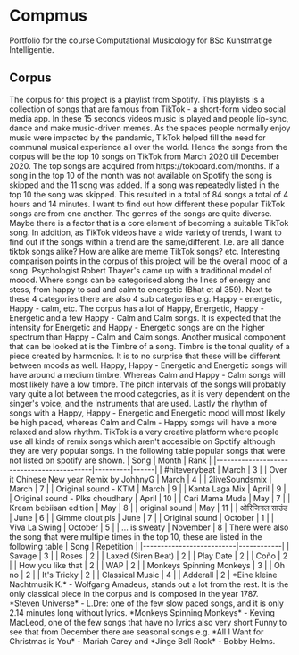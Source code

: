 # Compmus
Portfolio for the course Computational Musicology for BSc Kunstmatige Intelligentie.
## Corpus
<!--* What is your corpus, why did you choose it, and what do you think is interesting about it?--!>

The corpus for this project is a playlist from Spotify. This playlists is a collection of songs that are famous from TikTok - a short-form video social media app. In these 15 seconds videos music is played and people lip-sync, dance and make music-driven memes. As the spaces people normally enjoy music were impacted by the pandamic, TikTok helped fill the need for communal musical experience all over the world. Hence the songs from the corpus will be the top 10 songs on TikTok from March 2020 till December 2020. The top songs are acquired from https://tokboard.com/months. If a song in the top 10 of the month was not available on Spotify the song is skipped and the 11 song was added. If a song was repeatedly listed in the top 10 the song was skipped. This resulted in a total of 84 songs a total of 4 hours and 14 minutes. 
I want to find out how different these popular TikTok songs are from one another. The genres of the songs are quite diverse. Maybe there is a factor that is a core element of becoming a suitable TikTok song. In addition, as TikTok videos have a wide variety of trends, I want to find out if the songs within a trend are the same/different. I.e. are all dance tiktok songs alike? How are alike are meme TikTok songs? etc. 

<!--The growth of TikTok in 2020 resulted in over 176 different songs that surpassed 1 billion video views as Tiktok sounds. --!> 
<!--The songs have different genres and I wonder if there is something about the songs that make them "TikTok meme worthy". --!>
<!--* What are the natural groups or comparison points in your corpus (e.g., albums, artists, genres, people)? What do you expect to be different among these groups, what do you expect to be the same, and what are you unsure about?--!>

Interesting comparison points in the corpus of this project will be the overall mood of a song. Psychologist Robert Thayer's came up with a traditional model of moood. Where songs can be categorised along the lines of energy and stess, from happy to sad and calm to energetic (Bhat et al 359). Next to these 4 categories there are also 4 sub categories e.g. Happy - energetic, Happy - calm, etc. The corpus has a lot of Happy, Energetic, Happy - Energetic and a few Happy - Calm and Calm songs. It is expected that the intensity for Energetic and Happy - Energetic songs are on the higher spectrum than Happy - Calm and Calm songs. Another musical component that can be looked at is the Timbre of a song. Timbre is the tonal quality of a piece created by harmonics. It is to no surprise that these will be different between moods as well. Happy, Happy - Energetic and Energetic songs will have around a medium timbre. Whereas Calm and Happy - Calm songs will most likely have a low timbre. The pitch intervals of the songs will probably vary quite a lot between the mood categories, as it is very dependent on the singer's voice, and the instruments that are used. Lastly the rhythm of songs with a Happy, Happy - Energetic and Energetic mood will most likely be high paced, whereas Calm and Calm - Happy somgs will have a more relaxed and slow rhythm. 
<!--we see that the Danceability, Energy and Popularity scores pretty high
| Mood             | Score  |
|------------------|--------|
| Popularity       | 69/100 |
| Happiness        | 57/100 |
| Danceability     | 76/100 |
| Energy           | 60/100 |
| Acousticness     | 25/100 |
| Instrumentalness | 9/100  |
| Liveness         | 17/100 |
| Speechiness      | 16/100 |--!>


<!--* How representative are the tracks in your corpus for the groups you want to compare? For example, is there a well-known difference between the live and studio versions of one of the artists, or is Spotify missing an important recording? Or if you are using a personal playlist of yourself or someone else, what percentage of your or their music listening takes place on Spotify? If your corpus is genre-based, how well do you think it covers the genre you are interested in, and what do you think are the most important gaps? There is no such thing as a perfect corpus, and it is important to think from the beginning about its strengths and limitations.--!>

TikTok is a very creative platform where people use all kinds of remix songs which aren't accessible on Spotify although they are very popular songs. In the following table popular songs that were not listed on spotify are shown.

| Song                                      | Month    | Rank |
|-------------------------------------------|----------|------|
| #hiteverybeat                             | March    | 3    |
| Over it Chinese New year Remix by JohhnyG | March    | 4    |
| 2liveSoundsmix                            | March    | 7    |
| Original sound - KTM                      | March    | 9    |
| Kanta Laga Mix                            | April    | 9    |
| Original sound - Plks choudhary           | April    | 10   |
| Cari Mama Muda                            | May      | 7    |
| Kream bebiisan edition                    | May      | 8    |
| original sound                            | May      | 11   |
| ओरिजिनल साउंड                             | June     | 6    |
| Gimme clout pls                           | June     | 7    |
| Original sound                            | October  | 1    |
| Viva La Swing                             | October  | 5    |
| ... is sweaty                             | November | 8    |

There were also the song that were multiple times in the top 10, these are listed in the following table 

| Song                     | Repetition |
|--------------------------|------------|
| Savage                   | 3          |
| Roses                    | 2          |
| Laxed (Siren Beat)       | 2          |
| Play Date                | 2          |
| Coño                     | 2          |
| How you like that        | 2          |
| WAP                      | 2          |
| Monkeys Spinning Monkeys | 3          |
| Oh no                    | 2          |
| It's Tricky              | 2          |
| Classical Music          | 4          | 
| Adderall                 | 2          | 



<!--* Identify several tracks in your corpus that are either extremely typical or atypical. Why do you think that they are so typical or so strange? Several pages of your final portfolio will be dedicated to detailed analyses of specific tracks, and so it is important to think about which ones might be most interesting.--!>

*Eine kleine Nachtmusik K.* - Wolfgang Amadeus, stands out a lot from the rest. It is the only classical piece in the corpus and is composed in the year 1787. 
*Steven Universe* - L.Dre: one of the few slow paced songs, and it is only 2.14 minutes long  without lyrics. 
*Monkeys Spinning Monkeys* - Keving MacLeod, one of the few songs that have no lyrics also very short 
Funny to see that from December there are seasonal songs e.g. *All I Want for Christmas is You* - Mariah Carey and *Jinge Bell Rock* - Bobby Helms. 
